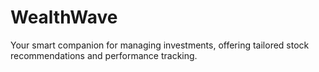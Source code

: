 # WealthWave
Your smart companion for managing investments, offering tailored stock recommendations and performance tracking.
